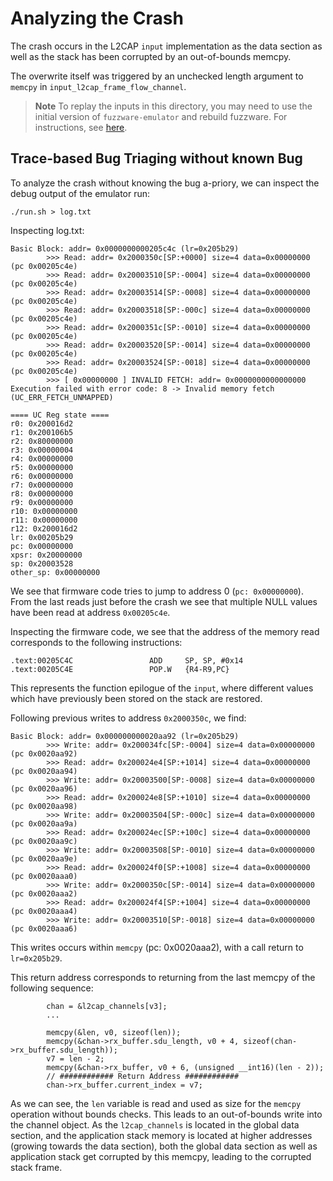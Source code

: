 # Analyzing the Crash
The crash occurs in the L2CAP `input` implementation as the data section as well as the stack has been corrupted by an out-of-bounds memcpy.

The overwrite itself was triggered by an unchecked length argument to `memcpy` in `input_l2cap_frame_flow_channel`.

> **Note**
> To replay the inputs in this directory, you may need to use the initial version of `fuzzware-emulator` and rebuild fuzzware. For instructions, see [here](https://github.com/fuzzware-fuzzer/fuzzware-experiments/tree/main/04-crash-analysis).

## Trace-based Bug Triaging without known Bug
To analyze the crash without knowing the bug a-priory, we can inspect the debug output of the emulator run:

```
./run.sh > log.txt
```

Inspecting log.txt:
```
Basic Block: addr= 0x0000000000205c4c (lr=0x205b29)
        >>> Read: addr= 0x2000350c[SP:+0000] size=4 data=0x00000000 (pc 0x00205c4e)
        >>> Read: addr= 0x20003510[SP:-0004] size=4 data=0x00000000 (pc 0x00205c4e)
        >>> Read: addr= 0x20003514[SP:-0008] size=4 data=0x00000000 (pc 0x00205c4e)
        >>> Read: addr= 0x20003518[SP:-000c] size=4 data=0x00000000 (pc 0x00205c4e)
        >>> Read: addr= 0x2000351c[SP:-0010] size=4 data=0x00000000 (pc 0x00205c4e)
        >>> Read: addr= 0x20003520[SP:-0014] size=4 data=0x00000000 (pc 0x00205c4e)
        >>> Read: addr= 0x20003524[SP:-0018] size=4 data=0x00000000 (pc 0x00205c4e)
        >>> [ 0x00000000 ] INVALID FETCH: addr= 0x0000000000000000
Execution failed with error code: 8 -> Invalid memory fetch (UC_ERR_FETCH_UNMAPPED)

==== UC Reg state ====
r0: 0x200016d2
r1: 0x200106b5
r2: 0x80000000
r3: 0x00000004
r4: 0x00000000
r5: 0x00000000
r6: 0x00000000
r7: 0x00000000
r8: 0x00000000
r9: 0x00000000
r10: 0x00000000
r11: 0x00000000
r12: 0x200016d2
lr: 0x00205b29
pc: 0x00000000
xpsr: 0x20000000
sp: 0x20003528
other_sp: 0x00000000
```

We see that firmware code tries to jump to address 0 (`pc: 0x00000000`). From the last reads just before the crash we see that multiple NULL values have been read at address `0x00205c4e`.

Inspecting the firmware code, we see that the address of the memory read corresponds to the following instructions:
```
.text:00205C4C                 ADD     SP, SP, #0x14
.text:00205C4E                 POP.W   {R4-R9,PC}
```
This represents the function epilogue of the `input`, where different values which have previously been stored on the stack are restored. 

Following previous writes to address `0x2000350c`, we find:
```
Basic Block: addr= 0x000000000020aa92 (lr=0x205b29)
        >>> Write: addr= 0x200034fc[SP:-0004] size=4 data=0x00000000 (pc 0x0020aa92)
        >>> Read: addr= 0x200024e4[SP:+1014] size=4 data=0x00000000 (pc 0x0020aa94)
        >>> Write: addr= 0x20003500[SP:-0008] size=4 data=0x00000000 (pc 0x0020aa96)
        >>> Read: addr= 0x200024e8[SP:+1010] size=4 data=0x00000000 (pc 0x0020aa98)
        >>> Write: addr= 0x20003504[SP:-000c] size=4 data=0x00000000 (pc 0x0020aa9a)
        >>> Read: addr= 0x200024ec[SP:+100c] size=4 data=0x00000000 (pc 0x0020aa9c)
        >>> Write: addr= 0x20003508[SP:-0010] size=4 data=0x00000000 (pc 0x0020aa9e)
        >>> Read: addr= 0x200024f0[SP:+1008] size=4 data=0x00000000 (pc 0x0020aaa0)
        >>> Write: addr= 0x2000350c[SP:-0014] size=4 data=0x00000000 (pc 0x0020aaa2)
        >>> Read: addr= 0x200024f4[SP:+1004] size=4 data=0x00000000 (pc 0x0020aaa4)
        >>> Write: addr= 0x20003510[SP:-0018] size=4 data=0x00000000 (pc 0x0020aaa6)
```
This writes occurs within `memcpy` (pc: 0x0020aaa2), with a call return to `lr=0x205b29`. 

This return address corresponds to returning from the last memcpy of the following sequence:

```
        chan = &l2cap_channels[v3];
        ...

        memcpy(&len, v0, sizeof(len));
        memcpy(&chan->rx_buffer.sdu_length, v0 + 4, sizeof(chan->rx_buffer.sdu_length));
        v7 = len - 2;
        memcpy(&chan->rx_buffer, v0 + 6, (unsigned __int16)(len - 2));
        // ############ Return Address ############
        chan->rx_buffer.current_index = v7;
```

As we can see, the `len` variable is read and used as size for the `memcpy` operation without bounds checks. This leads to an out-of-bounds write into the channel object. As the `l2cap_channels` is located in the global data section, and the application stack memory is located at higher addresses (growing towards the data section), both the global data section as well as application stack get corrupted by this memcpy, leading to the corrupted stack frame.